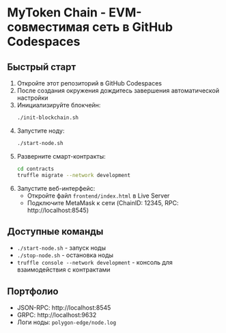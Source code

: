 # MyToken Chain - EVM-совместимая сеть в GitHub Codespaces

## Быстрый старт

1. Откройте этот репозиторий в GitHub Codespaces
2. После создания окружения дождитесь завершения автоматической настройки
3. Инициализируйте блокчейн:
   ```bash
   ./init-blockchain.sh
   ```
4. Запустите ноду:
   ```bash
   ./start-node.sh
   ```
5. Разверните смарт-контракты:
   ```bash
   cd contracts
   truffle migrate --network development
   ```
6. Запустите веб-интерфейс:
   - Откройте файл `frontend/index.html` в Live Server
   - Подключите MetaMask к сети (ChainID: 12345, RPC: http://localhost:8545)

## Доступные команды

- `./start-node.sh` - запуск ноды
- `./stop-node.sh` - остановка ноды
- `truffle console --network development` - консоль для взаимодействия с контрактами

## Портфолио

- JSON-RPC: http://localhost:8545
- GRPC: http://localhost:9632
- Логи ноды: `polygon-edge/node.log`
